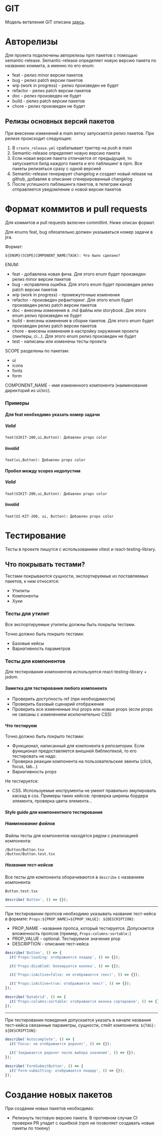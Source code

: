 # GIT

Модель ветвления GIT описана [здесь](https://github.com/kaluga-astral/docs/blob/main/GIT.md).

# Авторелизы

Для проекта подключены авторелизы npm пакетов с помощью semantic-release.
Semantic-release определяет новую версию пакета по названию коммита, а именно по его enum:
- feat - релиз minor версии пакетов
- bug - релиз patch версии пакетов
- wip (work in progress) - релиз произведен не будет
- refactor - релиз patch версии пакетов
- doc - релиз произведен не будет
- build - релиз patch версии пакетов
- chore - релиз произведен не будет

## Релизы основных версий пакетов

При внесении изменений в main ветку запускается релиз пакетов. При релизе происходит следующее:
1. В ```create_release.yml``` срабатывает триггер на push в main
2. Semantic-release определяет новую версию пакета
3. Если новая версия пакета отличается от предыдущей, то запускается билд каждого пакета и его паблишинг в npm. Все пакеты релизяться сразу с одной версией
4. Semantic-release генерирует changelog и создает новый release на github, добавляя в описание сгенерированный changelog
5. После успешного паблишинга пакетов, в телеграм канал отправляется уведомление о новой версии пакетов

# Формат коммитов и pull requests

Для коммитов и pull requests включен commitlint. Ниже описан формат.

Для enums feat, bug обязательно должен указываться номер задачи в jira.

Формат:
```
${ENUM}(SCOPE|COMPONENT_NAME|TASK): Что было сделано?
```

ENUM:
- feat - добавлена новая фича. Для этого enum будет произведен релиз minor версии пакетов
- bug - исправлена ошибка. Для этого enum будет произведен релиз patch версии пакетов
- wip (work in progress) - промежуточные изменения
- refactor - произведен рефакторинг. Для этого enum будет произведен релиз patch версии пакетов
- doc - внесены изменения в .md файлы или storybook. Для этого enum релиз произведен не будет
- build - внесены изменения в сборке пакетов. Для этого enum будет произведен релиз patch версии пакетов
- chore - внесены изменения в настройку окружения проекта (линтеры, ci...). Для этого enum релиз произведен не будет
- test - написаны или изменены тесты проекта

SCOPE разделены по пакетам:
- ui
- icons
- fonts
- form

COMPONENT_NAME - имя измененного компонента (наименование директорий из ui/src).

### Примеры

#### Для feat необходимо указать номер задачи

##### Valid
```
feat(UIKIT-200,ui,Button): Добавлен props color
```

##### Invalid
```
feat(ui,Button): Добавлен props color
```

#### Пробел между scopes недопустим

##### Valid
```
feat(UIKIT-200,ui,Button): Добавлен props color
```

##### Invalid
```
feat(UI-KIT-200, ui, Button): Добавлен props color
```

# Тестирование

Тесты в проекте пишутся с использованием vitest и react-testing-library.

## Что покрывать тестами?

Тестами покрываются сущности, экспортируемые из поставляемых пакетов, к ним относятся:

- Утилиты
- Компоненты
- Хуки

### Тесты для утилит

Все экспортируемые утилиты должны быть покрыты тестами.

Точно должно быть покрыто тестами:
- Базовые кейсы
- Вариативность параметров

### Тесты для компонентов
Для тестирования компонентов используется react-testing-library + jsdom.

#### Заметка для тестирования любого компонента
- Проверить доступность ref (при необходимости)
- Проверить базовый сценарий отображения
- Проверить все измененные mui props или новые props (если props не связаны с изменением исключительно CSS)

#### Что тестируем
Точно должно быть покрыто тестами:
- Функционал, написанный для компонента в репозитории. Если функционал предоставляется внешней библиотекой, то его тестировать не надо.
- Проверка реакции компонента на пользовательские эвенты (click, focus, tab...)
- Вариативность props

Не тестируется:
- CSS. Используемые инструменты не умеют правильно эмулировать каскад в css. Примеры таких кейсов: проверка ширины бордера элемента, проверка цвета элемента...

#### Style guide для компонентного тестирования 

##### Наименование файлов
Файлы тесты для компонентов находятся рядом с реализацией компонента:
```
/Button/Button.tsx
/Button/Button.test.tsx
```

##### Названия тест-кейсов

Все тесты для компонента оборачиваются в ```describe``` с названием компонента:
```
Button.test.tsx
```
```ts
describe('Button', () => {});
```

---

При тестировании пропсов необходимо указывать название тест-кейса в формате: ```Props:${PROP_NAME}=${PROP_VALUE}: ${DESCRIPTION}```:
- PROP_NAME - название пропса, который тестируется. Допускается вложенность пропсов (пример, ```Props:columns:sortable:```)
- PROP_VALUE - optional. Тестируемое значение prop
- DESCRIPTION - описание тест-кейса

```ts
describe('Button', () => {
  it('Props:loading: отображается лоадер', () => {});

  it('Props:disabled: блокируется кнопка', () => {});

  it('Props:isActive=false: не отображается текст', () => {});

  it('Props:isActive=true: отображается текст', () => {});
});

describe('DataGrid', () => {
  it('Props:columns:sortable: отображается иконка сортировки', () => {});
});
```

---

При тестировании поведения допускается указать в начале названия тест-кейса связанные параметры, сущности, стейт компонента: ```${TAG}: ${DESCRIPTION}```:

```ts
describe('Autocomplete', () => {
  it('Focus: не отображается popover', () => {});
  
  it('Закрывается popover после выбора значения', () => {});
});

describe('FormSubmitButton', () => {
  it('Form-submitting: отображается лоадер', () => {});
});
```

# Создание новых пакетов

При создании новых пакетов необходимо:
- Релизнуть тестовую версию пакета. В противном случае CI проверки PR упадет с ошибкой (npm не позволяет создавать новые пакеты по токену)
